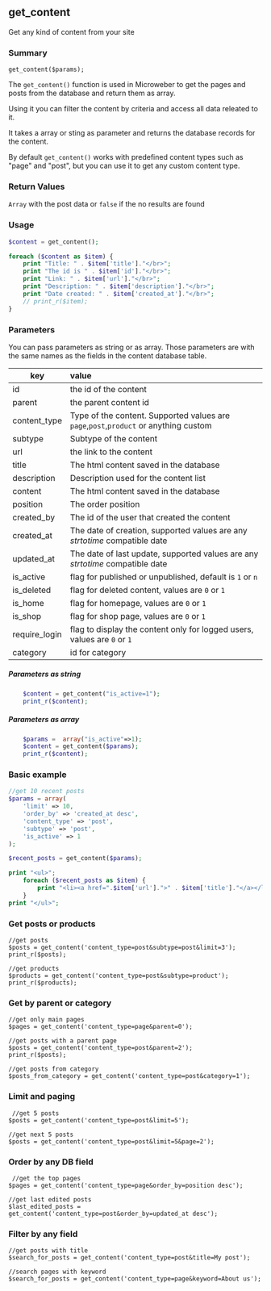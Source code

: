 ## get_content

Get any kind of content from your site

### Summary

    get_content($params);

The `get_content()` function is used in Microweber to get the pages and posts from the database and return them as array. 

Using it you can filter the content by criteria and access all data releated to it.

It takes a array or sting as parameter and returns the database records for the content.

By default `get_content()` works with predefined content types such as "page" and "post", but you can use it to get any custom content type.

### Return Values

`Array` with the post data or `false` if the no results are found

### Usage
```php
$content = get_content();

foreach ($content as $item) {
    print "Title: " . $item['title']."</br>";
    print "The id is " . $item['id']."</br>";
    print "Link: " . $item['url']."</br>";
    print "Description: " . $item['description']."</br>";
    print "Date created: " . $item['created_at']."</br>";
    // print_r($item);
} 
```

### Parameters

You can pass parameters as string or as array. Those parameters are with the same names as the fields in the content database table.   

| key            | value        |
| -------------  |:-------------|
| id             |  the id of the content | 
| parent         |  the parent content id    | 
| content_type   |   Type of the content. Supported values are `page`,`post`,`product` or anything custom |
| subtype        |  Subtype of the content   | 
| url            |  the link to the content   |
| title          |  The html content saved in the database     |
| description    |   Description used for the content list    |
| content        |   The html content saved in the database    |
| position       |   The order position    |
| created_by     |   The id of the user that created the content     | 
| created_at     |   The date of creation, supported values are any *strtotime* compatible date      | 
| updated_at     |    The date of last update, supported values are any *strtotime* compatible date       | 
| is_active      |  flag for published or unpublished, default is `1` or `n`    |
| is_deleted     | flag for deleted content, values are `0` or `1`      |
| is_home        |  flag for homepage, values are `0` or `1`     |
| is_shop        |  flag for shop page, values are `0` or `1`   |
| require_login        |  flag to display the content only for logged users, values are `0` or `1`   |
| category        |  id for category   |



##### Parameters as string
```php
    $content = get_content("is_active=1");
    print_r($content);
```
##### Parameters as array
```php
    $params =  array("is_active"=>1);
    $content = get_content($params);
    print_r($content);
```

### Basic example
```php
//get 10 recent posts 
$params = array(
    'limit' => 10, 
    'order_by' => 'created_at desc',
    'content_type' => 'post', 
    'subtype' => 'post', 
    'is_active' => 1
);

$recent_posts = get_content($params);

print "<ul>";
    foreach ($recent_posts as $item) {
        print "<li><a href=".$item['url'].">" . $item['title']."</a></li>";
    }
print "</ul>";
```
### Get posts or products

    //get posts
    $posts = get_content('content_type=post&subtype=post&limit=3');
    print_r($posts);

    //get products
    $products = get_content('content_type=post&subtype=product');
    print_r($products);

### Get by parent or category

    //get only main pages
    $pages = get_content('content_type=page&parent=0');

    //get posts with a parent page 
    $posts = get_content('content_type=post&parent=2');
    print_r($posts);

    //get posts from category 
    $posts_from_category = get_content('content_type=post&category=1');

### Limit and paging

     //get 5 posts
    $posts = get_content('content_type=post&limit=5');

    //get next 5 posts
    $posts = get_content('content_type=post&limit=5&page=2');

### Order by any DB field

     //get the top pages 
    $pages = get_content('content_type=page&order_by=position desc');

    //get last edited posts
    $last_edited_posts = get_content('content_type=post&order_by=updated_at desc');

### Filter by any field

    //get posts with title
    $search_for_posts = get_content('content_type=post&title=My post');

    //search pages with keyword
    $search_for_posts = get_content('content_type=page&keyword=About us');

 